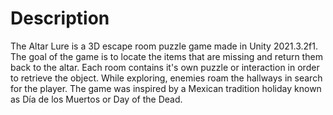 # Description

The Altar Lure is a 3D escape room puzzle game made in Unity 2021.3.2f1. The goal of the game is to locate the items that 
are missing and return them back to the altar. Each room contains it's own puzzle or interaction in order to retrieve the object. 
While exploring, enemies roam the hallways in search for the player. The game was inspired by a Mexican tradition holiday
known as Día de los Muertos or Day of the Dead. 

